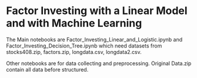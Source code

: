 # Factor Investing with a Linear Model and with Machine Learning
The Main notebooks are Factor_Investing_Linear_and_Logistic.ipynb and Factor_Investing_Decision_Tree.ipynb which need datasets from stocks408.zip, factors.zip, longdata.csv, longdata2.csv.       

Other notebooks are for data collecting and preprocessing. Original Data.zip contain all data before structured.
